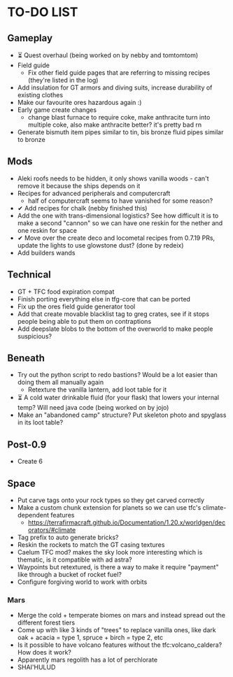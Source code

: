 ﻿# TO-DO LIST

## Gameplay
- ⏳ Quest overhaul (being worked on by nebby and tomtomtom)
- Field guide
	- Fix other field guide pages that are referring to missing recipes (they're listed in the log)
- Add insulation for GT armors and diving suits, increase durability of existing clothes
- Make our favourite ores hazardous again :)
- Early game create changes
	- change blast furnace to require coke, make anthracite turn into multiple coke, also make anthracite better? it's pretty bad rn
- Generate bismuth item pipes similar to tin, bis bronze fluid pipes similar to bronze

## Mods
- Aleki roofs needs to be hidden, it only shows vanilla woods - can't remove it because the ships depends on it
- Recipes for advanced peripherals and computercraft
	- half of computercraft seems to have vanished for some reason?
- ✔ Add recipes for chalk (nebby finished this)
- Add the one with trans-dimensional logistics? See how difficult it is to make a second "cannon" so we can have one reskin for the nether and one reskin for space
- ✔ Move over the create deco and locometal recipes from 0.7.19 PRs, update the lights to use glowstone dust? (done by redeix)
- Add builders wands

## Technical
- GT + TFC food expiration compat
- Finish porting everything else in tfg-core that can be ported
- Fix up the ores field guide generator tool
- Add that create movable blacklist tag to greg crates, see if it stops people being able to put them on contraptions
- Add deepslate blobs to the bottom of the overworld to make people suspicious?

## Beneath
- Try out the python script to redo bastions? Would be a lot easier than doing them all manually again
	- Retexture the vanilla lantern, add loot table for it
- ⏳ A cold water drinkable fluid (for your flask) that lowers your internal temp? Will need java code (being worked on by jojo)
- Make an "abandoned camp" structure? Put skeleton photo and spyglass in its loot table?

## Post-0.9
- Create 6

## Space
- Put carve tags onto your rock types so they get carved correctly
- Make a custom chunk extension for planets so we can use tfc's climate-dependent features
	- https://terrafirmacraft.github.io/Documentation/1.20.x/worldgen/decorators/#climate
- Tag prefix to auto generate bricks?
- Reskin the rockets to match the GT casing textures
- Caelum TFC mod? makes the sky look more interesting which is thematic, is it compatible with ad astra?
- Waypoints but retextured, is there a way to make it require "payment" like through a bucket of rocket fuel?
- Configure forgiving world to work with orbits

### Mars
- Merge the cold + temperate biomes on mars and instead spread out the different forest tiers
- Come up with like 3 kinds of "trees" to replace vanilla ones, like dark oak + acacia = type 1, spruce + birch = type 2, etc
- Is it possible to have volcano features without the tfc:volcano_caldera? How does it work?
- Apparently mars regolith has a lot of perchlorate
- SHAI'HULUD
